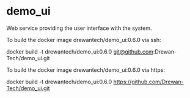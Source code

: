 # demo_ui
Web service providing the user interface with the system.

To build the docker image drewantech/demo_ui:0.6.0 via ssh:

docker build -t drewantech/demo_ui:0.6.0 git@github.com:Drewan-Tech/demo_ui.git

To build the docker image drewantech/demo_ui:0.6.0 via https:

docker build -t drewantech/demo_ui:0.6.0 https://github.com/Drewan-Tech/demo_ui.git
